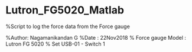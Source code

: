 # Lutron_FG5020_Matlab

%Script to log the force data from the Force gauge

%Author: Nagamanikandan G
%Date  : 22Nov2018
% Force gauge Model : Lutron FG 5020
% Set USB-01 - Switch 1
